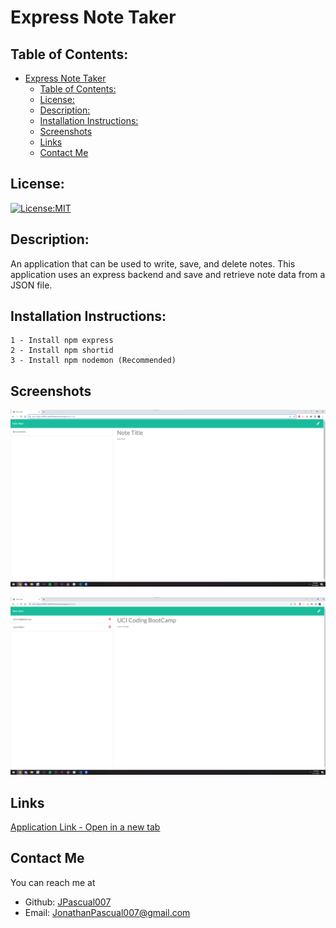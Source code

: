 # Express Note Taker

## Table of Contents: 
- [Express Note Taker](#express-note-taker)
  - [Table of Contents:](#table-of-contents)
  - [License:](#license)
  - [Description:](#description)
  - [Installation Instructions:](#installation-instructions)
  - [Screenshots](#screenshots)
  - [Links](#links)
  - [Contact Me](#contact-me)

## License:
[![License:MIT](https://img.shields.io/badge/License-MIT-yellow.svg)](https://opensource.org/licenses/MIT)

## Description:
An application that can be used to write, save, and delete notes. This application uses an express backend and save and retrieve note data from a JSON file.

## Installation Instructions: 
```
1 - Install npm express
2 - Install npm shortid
3 - Install npm nodemon (Recommended)
```

## Screenshots
![Project Screenshot](./public/assets/Express%20Note%20Taking.png)

![Project Screenshot](./public/assets/Express%20Note%20Taking%20Demo.png)

## Links
[Application Link - Open in a new tab](https://warm-bayou-95001-9dd535feacee.herokuapp.com/notes)

## Contact Me
You can reach me at
- Github: [JPascual007](https://github.com/JPascual007)
- Email: [JonathanPascual007@gmail.com](mailto:JonathanPascual007@gmail.com)
